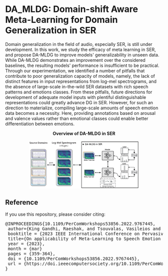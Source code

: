 # DA_MLDG: Domain-shift Aware Meta-Learning for Domain Generalization in SER

Domain generalization in the field of audio, especially SER, is still under development. In this work, we study the efficacy of meta learning in SER, and propose DA-MLDG to improve models' generalizability in unseen data. While DA-MLDG demonstrates an improvement over the considered baselines, the resulting models' performance is insufficient to be practical. Through our experimentation, we identified a number of pitfalls that contribute to poor generalization capacity of models, namely, the lack of distinct features in input representations from log-mel spectrograms, and the absence of large-scale in-the-wild SER datasets with rich speech patterns and emotions classes. From these pitfalls, future directions for development of adequate model inputs with plentiful distinguishable representations could greatly advance DG in SER. However, for such an direction to materialize, compiling large-scale amounts of speech emotion data becomes a necessity. Here, providing annotations based on arousal and valence values rather than emotional classes could enable better differentiation between emotions.

<div align="center">
	<p class="figure-caption"> <b>Overview of DA-MLDG in SER </b></p>
	<img src="img/overview.png" style="width:70%" alt="DA-MLDG Overview"/>
</div>

## <a name="reference"/>Reference</a>

If you use this repository, please consider citing:

<pre>@INPROCEEDINGS{10.1109/PerComWorkshops53856.2022.9767445,
 author={King Gandhi, Raeshak, and Tsouvalas, Vasileios and Meratnia, Nirvana},
 booktitle = {2023 IEEE International Conference on Pervasive Computing and Communications Workshops and other Affiliated Events (PerCom Workshops)},
 title={On applicability of Meta-Learning to Speech Emotion Recognition},
 year = {2023},
 month = {mar}
 pages = {359-364},
 doi = {10.1109/PerComWorkshops53856.2022.9767445},
 url = {https://doi.ieeecomputersociety.org/10.1109/PerComWorkshops53856.2022.9767445},
}</pre>